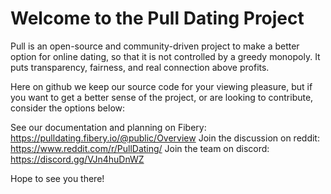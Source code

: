 # Welcome to the Pull Dating Project

Pull is an open-source and community-driven project to make a better option for online dating, so that it is not controlled by a greedy monopoly. It puts transparency, fairness, and real connection above profits. 

Here on github we keep our source code for your viewing pleasure, but if you want to get a better sense of the project, or are looking to contribute, consider the options below:

See our documentation and planning on Fibery: https://pulldating.fibery.io/@public/Overview
Join the discussion on reddit: https://www.reddit.com/r/PullDating/
Join the team on discord: https://discord.gg/VJn4huDnWZ

Hope to see you there!